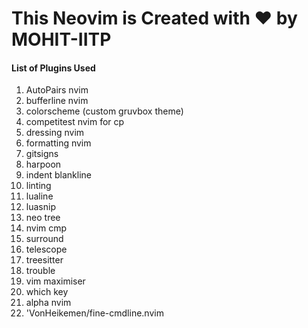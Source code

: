 <h1>This Neovim is Created with ❤️ by MOHIT-IITP</h1>
<h4>List of Plugins Used </h4>
<ol>
  <li>AutoPairs nvim</li>
  <li>bufferline nvim</li>
  <li>colorscheme (custom gruvbox theme)</li>
  <li>competitest nvim for cp</li>
  <li>dressing nvim</li>
  <li>formatting nvim</li>
  <li>gitsigns</li>
  <li>harpoon</li>
  <li>indent blankline </li>
  <li>linting </li>
  <li>lualine</li>
  <li>luasnip</li>
  <li>neo tree</li>
  <li>nvim cmp</li>
  <li>surround</li>
  <li>telescope</li>
  <li>treesitter</li>
  <li>trouble</li>
  <li>vim maximiser</li>
  <li>which key</li>
  <li>alpha nvim</li>
  <li>'VonHeikemen/fine-cmdline.nvim</li>
</ol>
